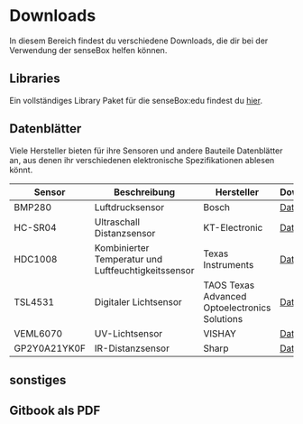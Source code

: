 # Downloads
In diesem Bereich findest du verschiedene Downloads, die dir bei der Verwendung der senseBox helfen können.

## Libraries
Ein vollständiges Library Paket für die senseBox:edu findest du [hier](https://github.com/sensebox/resources/blob/master/libraries/senseBox_Libraries.zip?raw=true).

## Datenblätter
Viele Hersteller bieten für ihre Sensoren und andere Bauteile Datenblätter an, aus denen ihr verschiedenen elektronische Spezifikationen ablesen könnt.

| Sensor  | Beschreibung   | Hersteller | Download              |
|---------|----------------|------------|-----------------------|
| BMP280  | Luftdrucksensor | Bosch | [Datenblatt](https://raw.githubusercontent.com/sensebox/resources/master/datasheets/ddatasheet_BMP280-pressure-sensor.pdf) |
| HC-SR04 | Ultraschall Distanzsensor | KT-Electronic | [Datenblatt](https://raw.githubusercontent.com/sensebox/resources/master/datasheets/datasheet_HC-SR04_ultraschallmodul.pdf) |
| HDC1008 | Kombinierter Temperatur und Luftfeuchtigkeitssensor| Texas Instruments     |[Datenblatt](https://raw.githubusercontent.com/sensebox/resources/master/datasheets/datasheet_hdc1008.pdf)
| TSL4531 | Digitaler Lichtsensor | TAOS Texas Advanced Optoelectronics Solutions |[Datenblatt](https://raw.githubusercontent.com/sensebox/resources/master/datasheets/datasheet_TSL4531_lux-sensor.pdf)|
| VEML6070| UV-Lichtsensor |VISHAY | [Datenblatt](https://raw.githubusercontent.com/sensebox/resources/master/datasheets/datasheet_veml6070-UV-A-Light-Sensor.pdf)                        |
| GP2Y0A21YK0F        |   IR-Distanzsensor                        |   Sharp        |  [Datenblatt](https://raw.githubusercontent.com/sensebox/resources/master/datasheets/datasheet_sharp_ir-dist_GP2Y0A21YK0F.pdf)                                                                                                                     |

## sonstiges

## Gitbook als PDF
